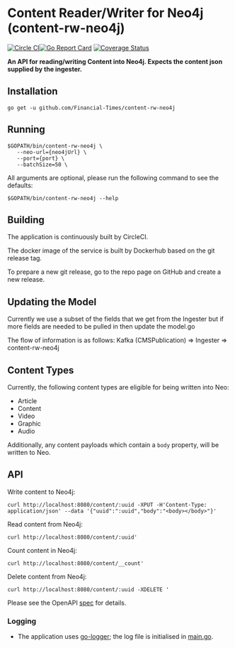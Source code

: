 # Content Reader/Writer for Neo4j (content-rw-neo4j)
[![Circle CI](https://circleci.com/gh/Financial-Times/content-rw-neo4j.svg?style=shield)](https://circleci.com/gh/Financial-Times/content-rw-neo4j)[![Go Report Card](https://goreportcard.com/badge/github.com/Financial-Times/content-rw-neo4j)](https://goreportcard.com/report/github.com/Financial-Times/content-rw-neo4j) [![Coverage Status](https://coveralls.io/repos/github/Financial-Times/content-rw-neo4j/badge.svg)](https://coveralls.io/github/Financial-Times/content-rw-neo4j)

__An API for reading/writing Content into Neo4j. Expects the content json supplied by the ingester.__

## Installation

```
go get -u github.com/Financial-Times/content-rw-neo4j
```

## Running

```
$GOPATH/bin/content-rw-neo4j \
   --neo-url={neo4jUrl} \
   --port={port} \
   --batchSize=50 \
```

All arguments are optional, please run the following command to see the defaults:

```
$GOPATH/bin/content-rw-neo4j --help
```

## Building

The application is continuously built by CircleCI.

The docker image of the service is built by Dockerhub based on the git release tag.

To prepare a new git release, go to the repo page on GitHub and create a new release.

## Updating the Model

Currently we use a subset of the fields that we get from the Ingester but if more fields are needed to be pulled in then update the model.go

The flow of information is as follows: Kafka (CMSPublication) => Ingester => content-rw-neo4j

## Content Types

Currently, the following content types are eligible for being written into Neo:

* Article
* Content
* Video
* Graphic
* Audio

Additionally, any content payloads which contain a `body` property, will be written to Neo.

## API

Write content to Neo4j:

```
curl http://localhost:8080/content/:uuid -XPUT -H'Content-Type: application/json' --data '{"uuid":":uuid","body":"<body></body>"}'
```

Read content from Neo4j:

```
curl http://localhost:8080/content/:uuid'
```

Count content in Neo4j:

```
curl http://localhost:8080/content/__count'
```

Delete content from Neo4j:

```
curl http://localhost:8080/content/:uuid -XDELETE '
```

Please see the OpenAPI [spec](./api/api.yml) for details.

### Logging

* The application uses [go-logger](https://github.com/Financial-Times/go-logger ); the log file is initialised in [main.go](main.go).